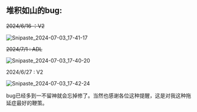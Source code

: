 ## 堆积如山的bug:

~~2024/6/16 ：V2~~

![Snipaste_2024-07-03_17-41-17](https://fastly.jsdelivr.net/gh/MrXnneHang/blog_img/BlogHosting/img/24/07/202407031744053.jpeg)

~~2024/7/1  : ADL~~

![Snipaste_2024-07-03_17-40-20](https://fastly.jsdelivr.net/gh/MrXnneHang/blog_img/BlogHosting/img/24/07/202407031744532.jpeg)

2024/6/27 : V2

![Snipaste_2024-07-03_17-42-24](https://fastly.jsdelivr.net/gh/MrXnneHang/blog_img/BlogHosting/img/24/07/202407031744351.jpeg)



bug已经多到一不留神就会忘掉修了。当然也感谢各位这种提醒，这是对我这种拖延症最好的鞭策。